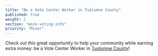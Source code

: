 ```yaml
---
title: "Be a Vote Center Worker in Tuolumne County"
published: true
weight: 2
section: "more-voting-info"
priority: "Minor"
---
```


Check out this great opportunity to help your community while earning extra money: be a Vote Center Worker in [Tuolumne County](https://www.tuolumnecounty.ca.gov/DocumentCenter/View/6637/Poll-Worker-Application-and-W9?bidId=)!  